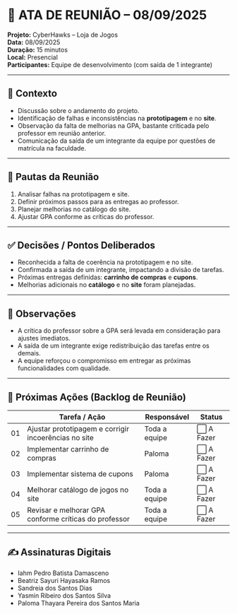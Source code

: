 # 📝 ATA DE REUNIÃO – 08/09/2025

**Projeto:** CyberHawks – Loja de Jogos  
**Data:** 08/09/2025  
**Duração:** 15 minutos  
**Local:** Presencial  
**Participantes:** Equipe de desenvolvimento (com saída de 1 integrante)  
  

---

## 🎯 Contexto
- Discussão sobre o andamento do projeto.  
- Identificação de falhas e inconsistências na **prototipagem** e no **site**.  
- Observação da falta de melhorias na GPA, bastante criticada pelo professor em reunião anterior.  
- Comunicação da saída de um integrante da equipe por questões de matrícula na faculdade.  

---

## 📌 Pautas da Reunião
1. Analisar falhas na prototipagem e site.  
2. Definir próximos passos para as entregas ao professor.  
3. Planejar melhorias no catálogo do site.  
4. Ajustar GPA conforme as críticas do professor.  

---

## ✅ Decisões / Pontos Deliberados
- Reconhecida a falta de coerência na prototipagem e no site.  
- Confirmada a saída de um integrante, impactando a divisão de tarefas.  
- Próximas entregas definidas: **carrinho de compras** e **cupons**.  
- Melhorias adicionais no **catálogo** e no **site** foram planejadas.  

---

## 📝 Observações
- A crítica do professor sobre a GPA será levada em consideração para ajustes imediatos.  
- A saída de um integrante exige redistribuição das tarefas entre os demais.  
- A equipe reforçou o compromisso em entregar as próximas funcionalidades com qualidade.  

---

## 🚀 Próximas Ações (Backlog de Reunião)

|   | Tarefa / Ação | Responsável | Status |
|-----|---------------|-------------|-----------------------|
| 01  | Ajustar prototipagem e corrigir incoerências no site | Toda a equipe | ⬜ A Fazer |
| 02  | Implementar carrinho de compras | Paloma  | ⬜ A Fazer |
| 03  | Implementar sistema de cupons | Paloma | ⬜ A Fazer |
| 04  | Melhorar catálogo de jogos no site | Toda a equipe | ⬜ A Fazer |
| 05  | Revisar e melhorar GPA conforme críticas do professor | Toda a equipe | ⬜ A Fazer |

---

## ✍️ Assinaturas Digitais
- Iahm Pedro Batista Damasceno  
- Beatriz Sayuri Hayasaka Ramos  
- Sandreia dos Santos Dias  
- Yasmin Ribeiro dos Santos Silva  
- Paloma Thayara Pereira dos Santos Maria  
